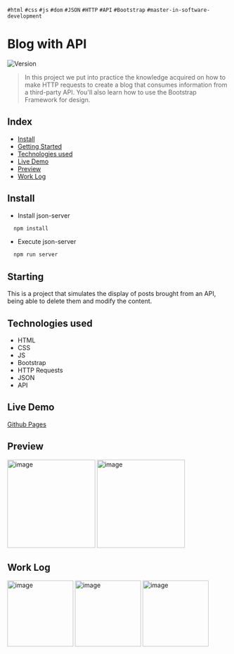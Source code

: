 `#html` `#css` `#js` `#dom` `#JSON` `#HTTP` `#API` `#Bootstrap` `#master-in-software-development`

# Blog with API <!-- omit in toc -->

<p>
  <img alt="Version" src="https://img.shields.io/badge/version-2.0-blue.svg?cacheSeconds=2592000" />
</p>

> In this project we put into practice the knowledge acquired on how to make HTTP requests to create a blog that consumes information from a third-party API. You'll also learn how to use the Bootstrap Framework for design.


## Index <!-- omit in toc -->

- [Install](#install)
- [Getting Started](#starting)
- [Technologies used](#technologies-used)
- [Live Demo](#live-demo)
- [Preview](#preview)
- [Work Log](#work-log)


## Install
- Install json-server
```javascript
  npm install
```
- Execute json-server
```javascript
  npm run server
```


## Starting

This is a project that simulates the display of posts brought from an API, being able to delete them and modify the content.

## Technologies used

- HTML
- CSS
- JS
- Bootstrap
- HTTP Requests
- JSON
- API

## Live Demo
[Github Pages](https://alejandroaperez1994g.github.io/blog-with-api/)

## Preview 
<img height="200" alt="image" src="https://user-images.githubusercontent.com/43146182/168497062-3e3549bc-87c0-4226-a4be-afd31a4b4598.png"> <img height="200" alt="image" src="https://user-images.githubusercontent.com/43146182/168472083-850ca0f8-982e-4166-b20e-4641f89160a7.png"> 

## Work Log
<img height="150" alt="image" src="https://user-images.githubusercontent.com/43146182/168497062-3e3549bc-87c0-4226-a4be-afd31a4b4598.png"> <img height="150" alt="image" src="https://user-images.githubusercontent.com/43146182/168497110-c8a8bda5-4d08-440c-93bd-fe1b14d29e2f.png"> <img height="150" alt="image" src="https://user-images.githubusercontent.com/43146182/168497123-3df22ce7-48ab-49f6-930c-08091aaa4bde.png">


